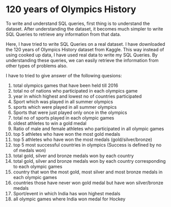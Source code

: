 # 120 years of Olympics History

To write and understand SQL queries, first thing is to understand the dataset. 
After understanding the dataset, it becomes much simpler to write SQL Queries to retrieve any information from that data.

Here, I have tried to write SQL Queries on a real dataset. I have downloaded the 120 years of Olympics History dataset from Kaggle. 
This way instead of using cooked up data, I have used real data to write my SQL Queries. 
By understanding these queries, we can easily retrieve the information from other types of problems also.

I have to tried to give answer of the following quesions:

1. total olympics games that have been held till 2016
2. total no of nations who participated in each olympics game 
3. year in which highest and lowest no of countries participated
4. Sport which was played in all summer olympics
5. sports which were played in all summer olympics
6. Sports that were just played only once in the olympics 
7. total no of sports played in each olympic games
8. oldest athletes to win a gold medal
9. Ratio of male and female athletes who participated in all olympic games
10. top 5 athletes who have won the most gold medals
11. top 5 athletes who have won the most medals (gold/silver/bronze)
12. top 5 most successful countries in olympics (Success is defined by no of medals won)
13. total gold, silver and bronze medals won by each country
14. total gold, silver and bronze medals won by each country corresponding to each olympic games
15. country that won the most gold, most silver and most bronze medals in each olympic games
16. countries those have never won gold medal but have won silver/bronze medals
17. Sport/event in which India has won highest medals
18. all olympic games where India won medal for Hockey
